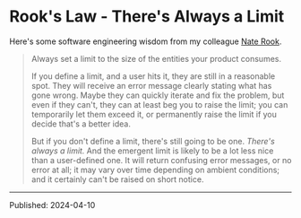 # Rook's Law - There's Always a Limit

Here's some software engineering wisdom from my colleague [Nate
Rook](https://github.com/n-rook/).

> Always set a limit to the size of the entities your product consumes.
>
> If you define a limit, and a user hits it, they are still in a reasonable spot. They will receive an error message clearly stating what has gone wrong. Maybe they can quickly iterate and fix the problem, but even if they can't, they can at least beg you to raise the limit; you can temporarily let them exceed it, or permanently raise the limit if you decide that's a better idea.
>
> But if you don't define a limit, there's still going to be one. *There's always a limit.* And the emergent limit is likely to be a lot less nice than a user-defined one. It will return confusing error messages, or no error at all; it may vary over time depending on ambient conditions; and it certainly can't be raised on short notice.


---

Published: 2024-04-10

